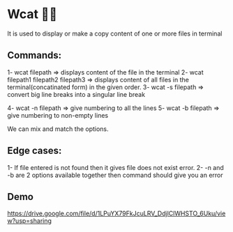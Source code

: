# Wcat 🚀🚀 

It is used to display or make a copy content of one or more files in terminal 

## Commands:
1- wcat filepath => displays content of the file in the terminal 
2- wcat filepath1 filepath2 filepath3 => displays content of all files in the terminal(concatinated form) in the given order. 
3- wcat -s filepath => convert big line breaks into a singular line break 

4- wcat -n filepath => give numbering to all the lines 
5- wcat -b filepath => give numbering to non-empty lines  

We can mix and match the options.

## Edge cases:

1- If file entered is not found then it gives file does not exist error.
2- -n and -b are 2 options available together then command should give you an error


## Demo
https://drive.google.com/file/d/1LPuYX79FkJcuLRV_DdjlClWHSTO_6Uku/view?usp=sharing